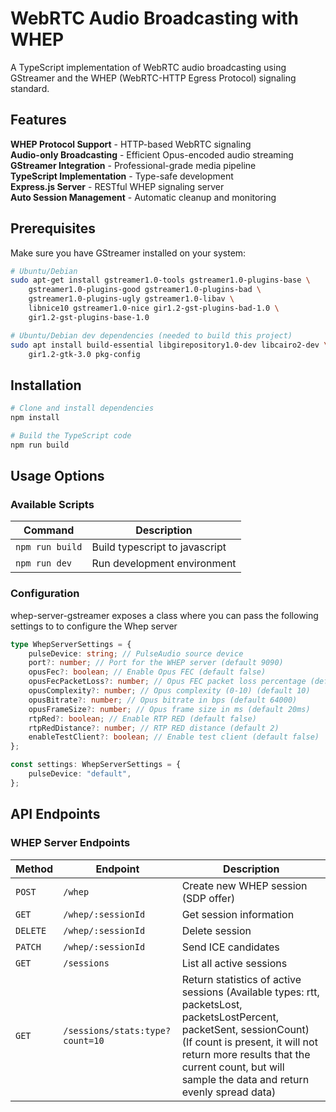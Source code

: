 # WebRTC Audio Broadcasting with WHEP

A TypeScript implementation of WebRTC audio broadcasting using GStreamer and the WHEP (WebRTC-HTTP Egress Protocol) signaling standard.

## Features

**WHEP Protocol Support** - HTTP-based WebRTC signaling  
**Audio-only Broadcasting** - Efficient Opus-encoded audio streaming  
**GStreamer Integration** - Professional-grade media pipeline  
**TypeScript Implementation** - Type-safe development  
**Express.js Server** - RESTful WHEP signaling server  
**Auto Session Management** - Automatic cleanup and monitoring

## Prerequisites

Make sure you have GStreamer installed on your system:

```bash
# Ubuntu/Debian
sudo apt-get install gstreamer1.0-tools gstreamer1.0-plugins-base \
    gstreamer1.0-plugins-good gstreamer1.0-plugins-bad \
    gstreamer1.0-plugins-ugly gstreamer1.0-libav \
    libnice10 gstreamer1.0-nice gir1.2-gst-plugins-bad-1.0 \
    gir1.2-gst-plugins-base-1.0

# Ubuntu/Debian dev dependencies (needed to build this project)
sudo apt install build-essential libgirepository1.0-dev libcairo2-dev \
    gir1.2-gtk-3.0 pkg-config

```

## Installation

```bash
# Clone and install dependencies
npm install

# Build the TypeScript code
npm run build
```

## Usage Options

### Available Scripts

| Command         | Description                    |
| --------------- | ------------------------------ |
| `npm run build` | Build typescript to javascript |
| `npm run dev`   | Run development environment    |

### Configuration

whep-server-gstreamer exposes a class where you can pass the following settings to to configure the Whep server

```typescript
type WhepServerSettings = {
    pulseDevice: string; // PulseAudio source device
    port?: number; // Port for the WHEP server (default 9090)
    opusFec?: boolean; // Enable Opus FEC (default false)
    opusFecPacketLoss?: number; // Opus FEC packet loss percentage (default 5%)
    opusComplexity?: number; // Opus complexity (0-10) (default 10)
    opusBitrate?: number; // Opus bitrate in bps (default 64000)
    opusFrameSize?: number; // Opus frame size in ms (default 20ms)
    rtpRed?: boolean; // Enable RTP RED (default false)
    rtpRedDistance?: number; // RTP RED distance (default 2)
    enableTestClient?: boolean; // Enable test client (default false)
};

const settings: WhepServerSettings = {
    pulseDevice: "default",
};
```

## API Endpoints

### WHEP Server Endpoints

| Method   | Endpoint                        | Description                                                                                                                                                                                                                                                  |
| -------- | ------------------------------- | ------------------------------------------------------------------------------------------------------------------------------------------------------------------------------------------------------------------------------------------------------------ |
| `POST`   | `/whep`                         | Create new WHEP session (SDP offer)                                                                                                                                                                                                                          |
| `GET`    | `/whep/:sessionId`              | Get session information                                                                                                                                                                                                                                      |
| `DELETE` | `/whep/:sessionId`              | Delete session                                                                                                                                                                                                                                               |
| `PATCH`  | `/whep/:sessionId`              | Send ICE candidates                                                                                                                                                                                                                                          |
| `GET`    | `/sessions`                     | List all active sessions                                                                                                                                                                                                                                     |
| `GET`    | `/sessions/stats:type?count=10` | Return statistics of active sessions (Available types: rtt, packetsLost, packetsLostPercent, packetSent, sessionCount) (If count is present, it will not return more results that the current count, but will sample the data and return evenly spread data) |
